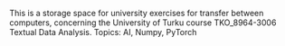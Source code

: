This is a storage space for university exercises for transfer between computers, concerning the University of Turku course TKO_8964-3006 Textual Data Analysis. Topics: AI, Numpy, PyTorch
